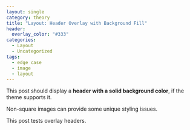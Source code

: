 ```yaml
---
layout: single
category: theory
title: "Layout: Header Overlay with Background Fill"
header:
  overlay_color: "#333"
categories:
  - Layout
  - Uncategorized
tags:
  - edge case
  - image
  - layout
---
```


This post should display a **header with a solid background color**, if the theme supports it.

Non-square images can provide some unique styling issues.

This post tests overlay headers.
